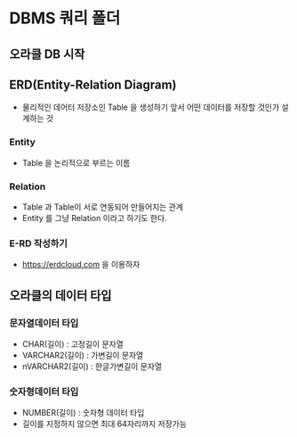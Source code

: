 # DBMS 쿼리 폴더

## 오라클 DB 시작

## ERD(Entity-Relation Diagram)
* 물리적인 데어터 저장소인 Table 을 생성하기 앞서 어떤 데이터를 저장할 것인가 설계하는 것

### Entity 
* Table 을 논리적으로 부르는 이름

### Relation
* Table 과 Table이 서로 연동되어 만들어지는 관계
* Entity 를 그냥 Relation 이라고 하기도 한다.

### E-RD 작성하기
* https://erdcloud.com 을 이용하자

## 오라클의 데이터 타입
### 문자열데이터 타입
* CHAR(길이) : 고정길이 문자열
* VARCHAR2(길이) : 가변길이 문자열
* nVARCHAR2(길이) : 한글가변길이 문자열

### 숫자형데이터 타입
* NUMBER(길이) : 숫자형 데이터 타입
* 길이를 지정하지 않으면 최대 64자리까지 저장가능